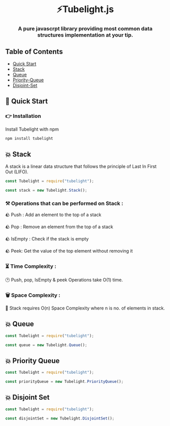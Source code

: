 <h1 align="center">⚡Tubelight.js</h1>
<h3 align="center">A pure javascrpt library providing most common data structures implementation at your tip.</h3>

## Table of Contents

- [Quick Start](#-quick-start)
- [Stack](#stack)
- [Queue](#queue)
- [Priority-Queue](#priority-queue)
- [Disjoint-Set](#disjoint-set)

## 🚀 Quick Start

### 👉 Installation

Install Tubelight with npm

```bash
npm install tubelight
```

## 💥 Stack

A stack is a linear data structure that follows the principle of Last In First Out (LIFO).

```js
const Tubelight = require("tubelight");

const stack = new Tubelight.Stack();
```

### ⚒️ Operations that can be performed on Stack :

🪨 Push : Add an element to the top of a stack

🪨 Pop : Remove an element from the top of a stack

🪨 IsEmpty : Check if the stack is empty

🪨 Peek: Get the value of the top element without removing it

### ⏳ Time Complexity :

🕑 Push, pop, IsEmpty & peek Operations take O(1) time.

### 🗑️ Space Complexity :

💼 Stack requires O(n) Space Complexity where n is no. of elements in stack.

## 💥 Queue

```js
const Tubelight = require("tubelight");

const queue = new Tubelight.Queue();
```

## 💥 Priority Queue

```js
const Tubelight = require("tubelight");

const priorityQueue = new Tubelight.PriorityQueue();
```

## 💥 Disjoint Set

```js
const Tubelight = require("tubelight");

const disjointSet = new Tubelight.DisjointSet();
```

<!-- 🧱🪨📌⏳⏱️🗑️💼❄️🔥🌀🚫❗❓💯✅❎⏺️➡️⬅️↗️↘️🔴🟢🟡🟠🟨🟧🟩🟦🔺🔻🕐🕑 -->
